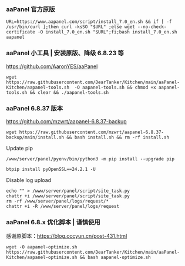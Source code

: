 ### aaPanel 官方原版
```
URL=https://www.aapanel.com/script/install_7.0_en.sh && if [ -f /usr/bin/curl ];then curl -ksSO "$URL" ;else wget --no-check-certificate -O install_7.0_en.sh "$URL";fi;bash install_7.0_en.sh aapanel
```

### aaPanel 小工具 | 安装原版、降级 6.8.23 等
https://github.com/AaronYES/aaPanel
```
wget https://raw.githubusercontent.com/DearTanker/Kitchen/main/aaPanel-Kitchen/aapanel-tools.sh  -O aapanel-tools.sh && chmod +x aapanel-tools.sh && clear && ./aapanel-tools.sh
```

### aaPanel 6.8.37 版本
https://github.com/mzwrt/aapanel-6.8.37-backup

```
wget https://raw.githubusercontent.com/mzwrt/aapanel-6.8.37-backup/main/install.sh && bash install.sh && rm -rf install.sh
```

Update pip

```
/www/server/panel/pyenv/bin/python3 -m pip install --upgrade pip
```

```
btpip install pyOpenSSL==24.2.1 -U
```

Disable log upload

```
echo "" > /www/server/panel/script/site_task.py
chattr +i /www/server/panel/script/site_task.py
rm -rf /www/server/panel/logs/request/*
chattr +i -R /www/server/panel/logs/request
```

### aaPanel 6.8.x 优化脚本 | 谨慎使用
感谢原脚本：https://blog.cccyun.cn/post-431.html

```
wget -O aapanel-optimize.sh https://raw.githubusercontent.com/DearTanker/Kitchen/main/aaPanel-Kitchen/aapanel-optimize.sh && bash aapanel-optimize.sh
```
